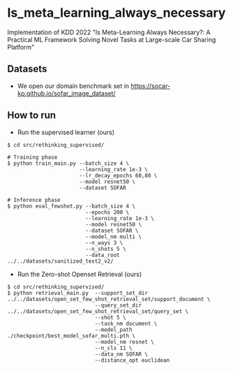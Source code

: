 # Is_meta_learning_always_necessary
Implementation of KDD 2022 "Is Meta-Learning Always Necessary?: A Practical ML Framework Solving Novel Tasks at Large-scale Car Sharing Platform"

## Datasets
- We open our domain benchmark set in https://socar-kp.github.io/sofar_image_dataset/

## How to run
- Run the supervised learner (ours)
```shell
$ cd src/rethinking_supervised/

# Training phase
$ python train_main.py --batch_size 4 \
                       --learning_rate 1e-3 \
                       --lr_decay_epochs 60,80 \
                       --model resnet50 \
                       --dataset SOFAR 

# Inference phase          
$ python eval_fewshot.py --batch_size 4 \
                         --epochs 200 \
                         --learning_rate 1e-3 \
                         --model resnet50 \
                         --dataset SOFAR \
                         --model_nm multi \
                         --n_ways 3 \
                         --n_shots 5 \
                         --data_root ../../datasets/sanitized_test2_v2/  
```
- Run the Zero-shot Openset Retrieval (ours)
```shell
$ cd src/rethinking_supervised/
$ python retrieval_main.py  --support_set_dir ../../datasets/open_set_few_shot_retrieval_set/support_document \
                            --query_set_dir ../../datasets/open_set_few_shot_retrieval_set/query_set \
                            --shot 5 \
                            --task_nm document \
                            --model_path ./checkpoint/best_model_sofar_multi.pth \
                            --model_nm resnet \
                            --n_cls 11 \
                            --data_nm SOFAR \
                            --distance_opt euclidean
```
